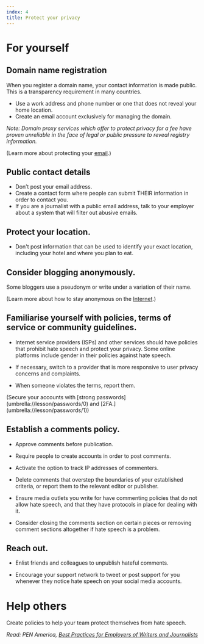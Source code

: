 ```yaml
---
index: 4
title: Protect your privacy
---
```

# For yourself 

## Domain name registration
When you register a domain name, your contact information is made public. This is a transparency requirement in many countries. 

*	Use a work address and phone number or one that does not reveal your home location. 
* 	Create an email account exclusively for managing the domain.

*Note: Domain proxy services which offer to protect privacy for a fee have proven unreliable in the face of legal or public pressure to reveal registry information.* 

(Learn more about protecting your [email](umbrella://lesson/email/0).)

## Public contact details

*	Don’t post your email address. 
* 	Create a contact form where people can submit THEIR information in order to contact you. 
* 	If you are a journalist with a public email address, talk to your employer about a system that will filter out abusive emails.

## Protect your location. 
*	Don't post information that can be used to identify your exact location, including your hotel and where you plan to eat.

## Consider blogging anonymously. 

Some bloggers use a pseudonym or write under a variation of their name. 

(Learn more about how to stay anonymous on the [Internet](umbrella://lesson/the-internet/1).)

## Familiarise yourself with policies, terms of service or community guidelines.

*	Internet service providers (ISPs) and other services should have policies that prohibit hate speech and protect your privacy. Some online platforms include gender in their policies against hate speech. 

*	If necessary, switch to a provider that is more responsive to user privacy concerns and complaints.

*	When someone violates the terms, report them.

(Secure your accounts with [strong passwords] (umbrella://lesson/passwords/0) and [2FA.] (umbrella://lesson/passwords/1))

## Establish a comments policy. 

*	Approve comments before publication.

*	Require people to create accounts in order to post comments. 

* Activate the option to track IP addresses of commenters.

*	Delete comments that overstep the boundaries of your established criteria, or report them to the relevant editor or publisher. 

*	Ensure media outlets you write for have commenting policies that do not allow hate speech, and that they have protocols in place for dealing with it. 

*	Consider closing the comments section on certain pieces or removing comment sections altogether if hate speech is a problem. 

## Reach out.

*	Enlist friends and colleagues to unpublish hateful comments. 

*	Encourage your support network to tweet or post support for you whenever they notice hate speech on your social media accounts.

# Help others 

Create policies to help your team protect themselves from hate speech. 

*Read: PEN America, [Best Practices for Employers of Writers and Journalists](https://onlineharassmentfieldmanual.pen.org/best-practices-for-employers-of-writers-and-journalists/)*